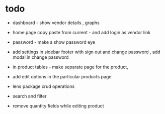 # todo


- dashboard - show vendor details , graphs 
- home page copy paste from current - and add login as vendor link
- password - make a show password eye
- add settings in sidebar footer with sign out and change password , add modal in change password

- in product tables - make separate page for the product, 
- add edit options in the particular products page 
- lens package crud operations
- search and filter
- remove quantity fields while editing product